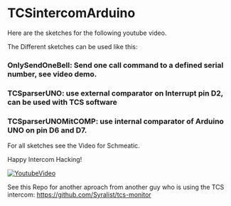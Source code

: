 # TCSintercomArduino

Here are the sketches for the following youtube video.

The Different sketches can be used like this: 


### OnlySendOneBell: Send one call command to a defined serial number, see video demo.

### TCSparserUNO: use external comparator on Interrupt pin D2, can be used with TCS software

### TCSparserUNOMitCOMP: use internal comparator of Arduino UNO on pin D6 and D7.



For all sketches see the Video for Schmeatic.

Happy Intercom Hacking!


[![YoutubeVideo](https://img.youtube.com/vi/xxxxxxxx/0.jpg)](https://www.youtube.com/watch?v=xxxxxxxxx)


See this Repo for another aproach from another guy who is using the TCS intercom: https://github.com/Syralist/tcs-monitor
